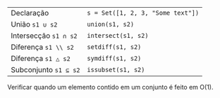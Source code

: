 |                          |                                   |
| ------------------------ | --------------------------------- |
| Declaração               | `s = Set([1, 2, 3, "Some text"])` |
| União `s1 ∪ s2`          | `union(s1, s2)`                   |
| Intersecção `s1 ∩ s2`    | `intersect(s1, s2)`               |
| Diferença `s1 \\ s2`     | `setdiff(s1, s2)`                 |
| Diferença `s1 △ s2`      | `symdiff(s1, s2)`                 |
| Subconjunto `s1 ⊆ s2`    | `issubset(s1, s2)      `          |

Verificar quando um elemento contido em um conjunto é feito em O(1).
